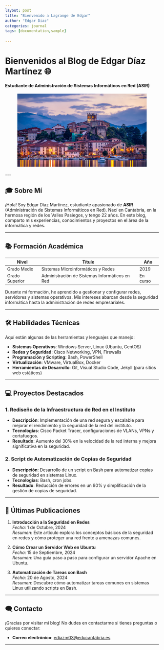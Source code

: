 ```yaml
---
layout: post
title: "Bienvenido a Lagrange de Edgar"
author: "Edgar Diaz"
categories: journal
tags: [documentation,sample]

---
```



# Bienvenidos al Blog de Edgar Díaz Martínez 🌐
#### Estudiante de Administración de Sistemas Informáticos en Red (ASIR)
<figure>
<img src='/assets/img/cantabria.jpg'>
</figure>
---

## 🎓 Sobre Mí
¡Hola! Soy Edgar Díaz Martínez, estudiante apasionado de **ASIR** (Administración de Sistemas Informáticos en Red). Nací en Cantabria, en la hermosa región de los Valles Pasiegos, y tengo 22 años. En este blog, comparto mis experiencias, conocimientos y proyectos en el área de la informática y redes.

---

## 📚 Formación Académica

| Nivel            | Título                                    | Año       |
|------------------|-------------------------------------------|-----------|
| Grado Medio      | Sistemas Microinformáticos y Redes        | 2019      |
| Grado Superior   | Administración de Sistemas Informáticos en Red | En curso |

Durante mi formación, he aprendido a gestionar y configurar redes, servidores y sistemas operativos. Mis intereses abarcan desde la seguridad informática hasta la administración de redes empresariales.

---

## 🛠️ Habilidades Técnicas

Aquí están algunas de las herramientas y lenguajes que manejo:

- **Sistemas Operativos**: Windows Server, Linux (Ubuntu, CentOS)
- **Redes y Seguridad**: Cisco Networking, VPN, Firewalls
- **Programación y Scripting**: Bash, PowerShell
- **Virtualización**: VMware, VirtualBox, Docker
- **Herramientas de Desarrollo**: Git, Visual Studio Code, Jekyll (para sitios web estáticos)

---

## 💻 Proyectos Destacados

### 1. **Rediseño de la Infraestructura de Red en el Instituto**
   - **Descripción**: Implementación de una red segura y escalable para mejorar el rendimiento y la seguridad de la red del instituto.
   - **Tecnologías**: Cisco Packet Tracer, configuraciones de VLANs, VPNs y cortafuegos.
   - **Resultado**: Aumento del 30% en la velocidad de la red interna y mejora significativa en la seguridad.

### 2. **Script de Automatización de Copias de Seguridad**
   - **Descripción**: Desarrollo de un script en Bash para automatizar copias de seguridad en sistemas Linux.
   - **Tecnologías**: Bash, cron jobs.
   - **Resultado**: Reducción de errores en un 90% y simplificación de la gestión de copias de seguridad.

---


## 📝 Últimas Publicaciones

1. **Introducción a la Seguridad en Redes**  
   *Fecha*: 1 de Octubre, 2024  
   *Resumen*: Este artículo explora los conceptos básicos de la seguridad en redes y cómo proteger una red frente a amenazas comunes.

2. **Cómo Crear un Servidor Web en Ubuntu**  
   *Fecha*: 15 de Septiembre, 2024  
   *Resumen*: Una guía paso a paso para configurar un servidor Apache en Ubuntu.

3. **Automatización de Tareas con Bash**  
   *Fecha*: 20 de Agosto, 2024  
   *Resumen*: Descubre cómo automatizar tareas comunes en sistemas Linux utilizando scripts en Bash.

---

## 🗨️ Contacto

¡Gracias por visitar mi blog! No dudes en contactarme si tienes preguntas o quieres conectar:

- **Correo electrónico**: [ediazm03@educantabria.es](mailto:ediazm03@educantabria.es)

---